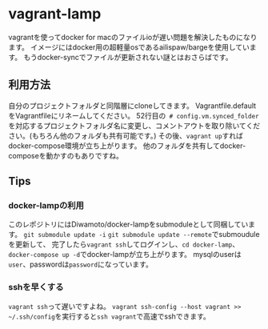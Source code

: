 # vagrant-lamp
vagrantを使ってdocker for macのファイルioが遅い問題を解決したものになります。
イメージにはdocker用の超軽量osであるailispaw/bargeを使用しています。
もうdocker-syncでファイルが更新されない謎とはおさらばです。

## 利用方法
自分のプロジェクトフォルダと同階層にcloneしてきます。
Vagrantfile.defaultをVagrantfileにリネームしてください。
52行目の` # config.vm.synced_folder`を対応するプロジェクトフォルダ名に変更し、コメントアウトを取り除いてください。(もちろん他のフォルダも共有可能です。)
その後、`vagrant up`すればdocker-compose環境が立ち上がります。
他のフォルダを共有してdocker-composeを動かすのもありですね。

## Tips

### docker-lampの利用
このレポジトリにはDiwamoto/docker-lampをsubmoduleとして同梱しています。
`git submodule update -i` `git submodule update --remote`でsubmouduleを更新して、
完了したら`vagrant ssh`してログインし、`cd docker-lamp`、`docker-compose up -d`でdocker-lampが立ち上がります。
mysqlのuserは`user`、passwordは`password`になっています。

### sshを早くする
`vagrant ssh`って遅いですよね。
`vagrant ssh-config --host vagrant >> ~/.ssh/config`を実行すると`ssh vagrant`で高速でsshできます。